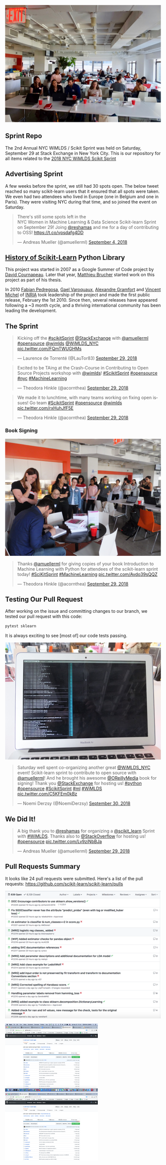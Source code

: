 
<img src="../assets/images/afternoon.jpg"/>





## Sprint Repo
The 2nd Annual NYC WiMLDS / Scikit Sprint was held on Saturday, September 29 at Stack Exchange in New York City.  This is our repository for all items related to the [2018 NYC WiMLDS Scikit Sprint](https://github.com/WiMLDS/scikit-sprint-nyc-2018)


## Advertising Sprint
A few weeks before the sprint, we still had 30 spots open.  The below tweet reached so many scikit-learn users that it ensured that all spots were taken.  We even had two attendees who lived in Europe (one in Belgium and one in Paris).  They were visiting NYC during that time, and so joined the event on Saturday.  

<blockquote class="twitter-tweet" data-lang="en"><p lang="en" dir="ltr">There&#39;s still some spots left in the <br>NYC Women in Machine Learning &amp; Data Science Scikit-learn Sprint on September 29! Joing <a href="https://twitter.com/reshamas?ref_src=twsrc%5Etfw">@reshamas</a> and me for a day of contributing to OSS! <a href="https://t.co/vpsdafg4DD">https://t.co/vpsdafg4DD</a></p>&mdash; Andreas Mueller (@amuellerml) <a href="https://twitter.com/amuellerml/status/1037001088371752960?ref_src=twsrc%5Etfw">September 4, 2018</a></blockquote>
<script async src="https://platform.twitter.com/widgets.js" charset="utf-8"></script>



## [History of Scikit-Learn](http://scikit-learn.org/stable/about.html) Python Library

This project was started in 2007 as a Google Summer of Code project by [David Cournapeau](https://twitter.com/cournape). Later that year, [Matthieu Brucher](https://www.linkedin.com/in/matthieubrucher/) started work on this project as part of his thesis.

In 2010 [Fabian Pedregosa](https://twitter.com/fpedregosa), [Gael Varoquaux](https://twitter.com/GaelVaroquaux), [Alexandre Gramfort](https://twitter.com/agramfort) and [Vincent Michel](https://www.linkedin.com/in/vincent-michel-79526427/) of [INRIA](https://www.inria.fr/en) took leadership of the project and made the first public release, February the 1st 2010. Since then, several releases have appeared following a ~3 month cycle, and a thriving international community has been leading the development.

## The Sprint

<p>
<blockquote class="twitter-tweet" data-lang="en"><p lang="en" dir="ltr">Kicking off the <a href="https://twitter.com/hashtag/scikitSprint?src=hash&amp;ref_src=twsrc%5Etfw">#scikitSprint</a> <a href="https://twitter.com/StackExchange?ref_src=twsrc%5Etfw">@StackExchange</a> with <a href="https://twitter.com/amuellerml?ref_src=twsrc%5Etfw">@amuellerml</a> <a href="https://twitter.com/hashtag/opensource?src=hash&amp;ref_src=twsrc%5Etfw">#opensource</a> <a href="https://twitter.com/wimlds?ref_src=twsrc%5Etfw">@wimlds</a> <a href="https://twitter.com/WiMLDS_NYC?ref_src=twsrc%5Etfw">@WiMLDS_NYC</a> <a href="https://t.co/FQmTWUGHMs">pic.twitter.com/FQmTWUGHMs</a></p>&mdash; Laurence de Torrenté (@LauTor83) <a href="https://twitter.com/LauTor83/status/1046041026811637761?ref_src=twsrc%5Etfw">September 29, 2018</a></blockquote>
<script async src="https://platform.twitter.com/widgets.js" charset="utf-8"></script>
</p>


<p>
<blockquote class="twitter-tweet" data-lang="en"><p lang="en" dir="ltr">Excited to be TAing at the Crash-Course in Contributing to Open Source Projects workshop with <a href="https://twitter.com/wimlds?ref_src=twsrc%5Etfw">@wimlds</a>! <a href="https://twitter.com/hashtag/ScikitSprint?src=hash&amp;ref_src=twsrc%5Etfw">#ScikitSprint</a> <a href="https://twitter.com/hashtag/opensource?src=hash&amp;ref_src=twsrc%5Etfw">#opensource</a> <a href="https://twitter.com/hashtag/nyc?src=hash&amp;ref_src=twsrc%5Etfw">#nyc</a> <a href="https://twitter.com/hashtag/MachineLearning?src=hash&amp;ref_src=twsrc%5Etfw">#MachineLearning</a></p>&mdash; Theodora Hinkle (@acornthea) <a href="https://twitter.com/acornthea/status/1046041016107765760?ref_src=twsrc%5Etfw">September 29, 2018</a></blockquote>
<script async src="https://platform.twitter.com/widgets.js" charset="utf-8"></script>
</p>


<p>
<blockquote class="twitter-tweet" data-lang="en"><p lang="en" dir="ltr">We made it to lunchtime, with many teams working on fixing open issues! Go team <a href="https://twitter.com/hashtag/ScikitSprint?src=hash&amp;ref_src=twsrc%5Etfw">#ScikitSprint</a> <a href="https://twitter.com/hashtag/opensource?src=hash&amp;ref_src=twsrc%5Etfw">#opensource</a> <a href="https://twitter.com/wimlds?ref_src=twsrc%5Etfw">@wimlds</a> <a href="https://t.co/rxHuhJfF5E">pic.twitter.com/rxHuhJfF5E</a></p>&mdash; Theodora Hinkle (@acornthea) <a href="https://twitter.com/acornthea/status/1046087076385632257?ref_src=twsrc%5Etfw">September 29, 2018</a></blockquote>
<script async src="https://platform.twitter.com/widgets.js" charset="utf-8"></script>
</p>


### Book Signing

<img src="../assets/images/books.jpg" />

<p>
<blockquote class="twitter-tweet" data-lang="en"><p lang="en" dir="ltr">Thanks <a href="https://twitter.com/amuellerml?ref_src=twsrc%5Etfw">@amuellerml</a> for giving copies of your book Introduction to Machine Learning with Python for attendees of the scikit-learn sprint today! <a href="https://twitter.com/hashtag/SciKitSprint?src=hash&amp;ref_src=twsrc%5Etfw">#SciKitSprint</a> <a href="https://twitter.com/hashtag/MachineLearning?src=hash&amp;ref_src=twsrc%5Etfw">#MachineLearning</a> <a href="https://t.co/Avdo39sQQZ">pic.twitter.com/Avdo39sQQZ</a></p>&mdash; Theodora Hinkle (@acornthea) <a href="https://twitter.com/acornthea/status/1046122924787273729?ref_src=twsrc%5Etfw">September 29, 2018</a></blockquote>
<script async src="https://platform.twitter.com/widgets.js" charset="utf-8"></script>
</p>

## Testing Our Pull Request

After working on the issue and committing changes to our branch, we tested our pull request with this code:  
```python
pytest sklearn
```
It is always exciting to see [most of] our code tests passing.

<p>
<img src="../assets/images/testing.jpg" />
</p>

<p>
<blockquote class="twitter-tweet" data-lang="en"><p lang="en" dir="ltr">Saturday well spent co-organizing another great <a href="https://twitter.com/WiMLDS_NYC?ref_src=twsrc%5Etfw">@WiMLDS_NYC</a> event! Scikit-learn sprint to contribute to open source with <a href="https://twitter.com/amuellerml?ref_src=twsrc%5Etfw">@amuellerml</a>! And he brought his awesome <a href="https://twitter.com/OReillyMedia?ref_src=twsrc%5Etfw">@OReillyMedia</a> book for signing! Thank you <a href="https://twitter.com/StackExchange?ref_src=twsrc%5Etfw">@StackExchange</a> for hosting us! <a href="https://twitter.com/hashtag/python?src=hash&amp;ref_src=twsrc%5Etfw">#python</a> <a href="https://twitter.com/hashtag/opensource?src=hash&amp;ref_src=twsrc%5Etfw">#opensource</a> <a href="https://twitter.com/hashtag/ScikitSprint?src=hash&amp;ref_src=twsrc%5Etfw">#ScikitSprint</a> <a href="https://twitter.com/hashtag/ml?src=hash&amp;ref_src=twsrc%5Etfw">#ml</a> <a href="https://twitter.com/hashtag/WiMLDS?src=hash&amp;ref_src=twsrc%5Etfw">#WiMLDS</a> <a href="https://t.co/C5KFEm0kBz">pic.twitter.com/C5KFEm0kBz</a></p>&mdash; Noemi Derzsy (@NoemiDerzsy) <a href="https://twitter.com/NoemiDerzsy/status/1046221251587510272?ref_src=twsrc%5Etfw">September 30, 2018</a></blockquote>
<script async src="https://platform.twitter.com/widgets.js" charset="utf-8"></script>
</p>

## We Did It!

<p>
<blockquote class="twitter-tweet" data-lang="en"><p lang="en" dir="ltr">A big thank you to <a href="https://twitter.com/reshamas?ref_src=twsrc%5Etfw">@reshamas</a> for organizing a <a href="https://twitter.com/scikit_learn?ref_src=twsrc%5Etfw">@scikit_learn</a> Sprint with <a href="https://twitter.com/hashtag/WiMLDS?src=hash&amp;ref_src=twsrc%5Etfw">#WiMLDS</a>. Thanks also to <a href="https://twitter.com/StackOverflow?ref_src=twsrc%5Etfw">@StackOverflow</a> for hosting us! <a href="https://twitter.com/hashtag/opensource?src=hash&amp;ref_src=twsrc%5Etfw">#opensource</a> <a href="https://t.co/Lv9ziNbBJa">pic.twitter.com/Lv9ziNbBJa</a></p>&mdash; Andreas Mueller (@amuellerml) <a href="https://twitter.com/amuellerml/status/1046120461476802561?ref_src=twsrc%5Etfw">September 29, 2018</a></blockquote>
<script async src="https://platform.twitter.com/widgets.js" charset="utf-8"></script>
</p>

## Pull Requests Summary
It looks like 24 pull requests were submitted.  Here's a list of the pull requests:  https://github.com/scikit-learn/scikit-learn/pulls

<img src="../assets/images/pull_requests.png" />


<p float="left">
  <img src="../assets/images/view_am.png" width="300" height="220"/>
  <img src="../assets/images/view_pm.png"  width="300" height="220"/> 
</p>
<p>
</p>
